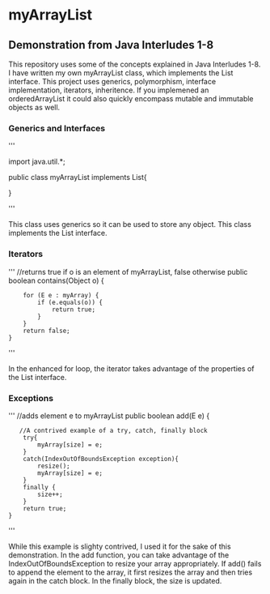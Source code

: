 
# myArrayList<T>
## Demonstration from Java Interludes 1-8

This repository uses some of the concepts explained in Java Interludes 1-8. I have written my own myArrayList<T> class, 
which  implements the List<T> interface. This project uses generics, polymorphism, interface 
implementation, iterators, inheritence. If you implemened an orderedArrayList it could also quickly encompass mutable and immutable objects as well.



### Generics and Interfaces
'''

import java.util.*;

public class myArrayList<E> implements List<E>{

}

'''

This class uses generics so it can be used to store any object. This class implements the List<E> interface. 

### Iterators

'''
 //returns true if o is an element of myArrayList, false otherwise
    public boolean contains(Object o) {

        for (E e : myArray) {
            if (e.equals(o)) {
                return true;
            }
        }
        return false;
    }
'''

In the enhanced for loop, the iterator takes advantage of the properties of the List interface.


### Exceptions 

'''
//adds element e to myArrayList
    public boolean add(E e) {

       //A contrived example of a try, catch, finally block
        try{
            myArray[size] = e;
        }
        catch(IndexOutOfBoundsException exception){
            resize();
            myArray[size] = e;
        }
        finally {
            size++;
        }
        return true;
    }
'''

While this example is slighty contrived, I used it for the sake of this demonstration. In the add function, you can take advantage of the IndexOutOfBoundsException to resize your array appropriately. If add() fails to append the element to the array, it first resizes the array and then tries again in the catch block. In the finally block, the size is updated. 
